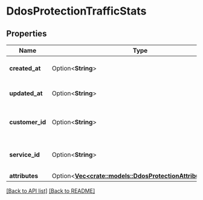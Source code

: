 # DdosProtectionTrafficStats

## Properties

Name | Type | Description | Notes
------------ | ------------- | ------------- | -------------
**created_at** | Option<**String**> | Date and time in ISO 8601 format. | [readonly]
**updated_at** | Option<**String**> | Date and time in ISO 8601 format. | [readonly]
**customer_id** | Option<**String**> | Alphanumeric string identifying the customer. | 
**service_id** | Option<**String**> | Alphanumeric string identifying the service. | 
**attributes** | Option<[**Vec&lt;crate::models::DdosProtectionAttributeStats&gt;**](DdosProtectionAttributeStats.md)> |  | 

[[Back to API list]](../README.md#documentation-for-api-endpoints) [[Back to README]](../README.md)


